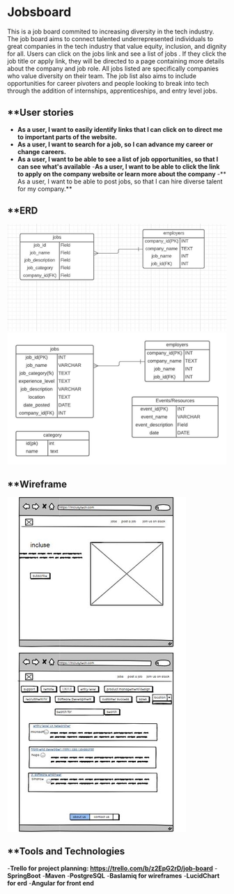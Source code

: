 # Jobsboard
This is a job board commited to increasing diversity in the tech industry. The job board aims to connect talented underrepresented individuals to great companies in the tech industry that value equity, inclusion, and dignity for all. Users can click on the jobs link and see a list of jobs . If they click the job title or apply link, they will be directed to a page containing more details about the company and job role. All jobs listed are specifically companies who value diversity on their team. The job list also aims to include opportunities for career pivoters and people looking to break into tech through the addition of internships, apprenticeships, and entry level jobs.

**User stories
---------------------------------------------------------
- **As a user, I want to easily identify links that I can click on to direct me to important parts of the website.**
- **As a user, I want to search for a job, so I can advance my career or change careers.**
- **As a user, I want to be able to see a list of job opportunities, so that I can see what's available**
-**As a user, I want to be able to click the link to apply on the company website or learn more about the company**
-** As a user, I want to be able to post jobs, so that I can hire diverse talent for my company.**



**ERD
-----------------------------------------------------------
<img src="images/jobboard3.JPG">
<img src="images/Copy of job board.jpeg">


**Wireframe
-------------------------------------------------------------
<img src ="https://raw.githubusercontent.com/sophiesucode/Jobsboard/main/images/wireframe4-jobsite.JPG">


**Tools and Technologies
-------------------------------------------------------------
-**Trello for project planning: https://trello.com/b/z2EpG2rD/job-board**
-**SpringBoot**
-**Maven**
-**PostgreSQL**
-**Baslamiq for wireframes**
-**LucidChart for erd**
-**Angular for front end**


